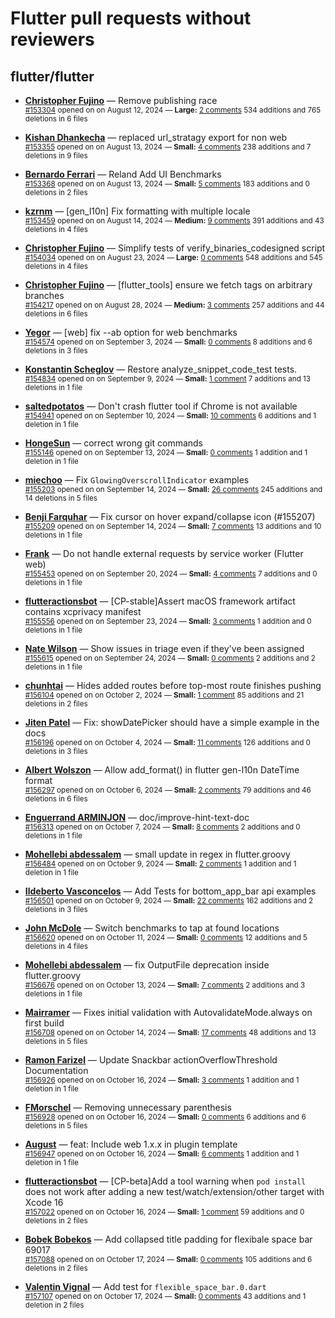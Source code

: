 # Flutter pull requests without reviewers

## flutter/flutter

* **[Christopher Fujino](https://github.com/christopherfujino)** &mdash; Remove publishing race<br />
  <sub>[#153304](https://github.com/flutter/flutter/pull/153304) opened on on August 12, 2024 &mdash; **Large:** [2 comments](https://github.com/flutter/flutter/pull/153304) 534 additions and 765 deletions in 6 files</sub><br />

* **[Kishan Dhankecha](https://github.com/kishan-dhankecha)** &mdash; replaced url_stratagy export for non web<br />
  <sub>[#153355](https://github.com/flutter/flutter/pull/153355) opened on on August 13, 2024 &mdash; **Small:** [4 comments](https://github.com/flutter/flutter/pull/153355) 238 additions and 7 deletions in 9 files</sub><br />

* **[Bernardo Ferrari](https://github.com/bernaferrari)** &mdash; Reland Add UI Benchmarks<br />
  <sub>[#153368](https://github.com/flutter/flutter/pull/153368) opened on on August 13, 2024 &mdash; **Small:** [5 comments](https://github.com/flutter/flutter/pull/153368) 183 additions and 0 deletions in 2 files</sub><br />

* **[kzrnm](https://github.com/kzrnm)** &mdash; [gen_l10n] Fix formatting with multiple locale<br />
  <sub>[#153459](https://github.com/flutter/flutter/pull/153459) opened on on August 14, 2024 &mdash; **Medium:** [9 comments](https://github.com/flutter/flutter/pull/153459) 391 additions and 43 deletions in 4 files</sub><br />

* **[Christopher Fujino](https://github.com/christopherfujino)** &mdash; Simplify tests of verify_binaries_codesigned script<br />
  <sub>[#154034](https://github.com/flutter/flutter/pull/154034) opened on on August 23, 2024 &mdash; **Large:** [0 comments](https://github.com/flutter/flutter/pull/154034) 548 additions and 545 deletions in 4 files</sub><br />

* **[Christopher Fujino](https://github.com/christopherfujino)** &mdash; [flutter_tools] ensure we fetch tags on arbitrary branches<br />
  <sub>[#154217](https://github.com/flutter/flutter/pull/154217) opened on on August 28, 2024 &mdash; **Medium:** [3 comments](https://github.com/flutter/flutter/pull/154217) 257 additions and 44 deletions in 6 files</sub><br />

* **[Yegor](https://github.com/yjbanov)** &mdash; [web] fix --ab option for web benchmarks<br />
  <sub>[#154574](https://github.com/flutter/flutter/pull/154574) opened on on September 3, 2024 &mdash; **Small:** [0 comments](https://github.com/flutter/flutter/pull/154574) 8 additions and 6 deletions in 3 files</sub><br />

* **[Konstantin Scheglov](https://github.com/scheglov)** &mdash; Restore analyze_snippet_code_test tests.<br />
  <sub>[#154834](https://github.com/flutter/flutter/pull/154834) opened on on September 9, 2024 &mdash; **Small:** [1 comment](https://github.com/flutter/flutter/pull/154834) 7 additions and 13 deletions in 1 file</sub><br />

* **[saltedpotatos](https://github.com/saltedpotatos)** &mdash; Don't crash flutter tool if Chrome is not available<br />
  <sub>[#154941](https://github.com/flutter/flutter/pull/154941) opened on on September 10, 2024 &mdash; **Small:** [10 comments](https://github.com/flutter/flutter/pull/154941) 6 additions and 1 deletion in 1 file</sub><br />

* **[HongeSun](https://github.com/hongeSunCoder)** &mdash; correct wrong git commands<br />
  <sub>[#155146](https://github.com/flutter/flutter/pull/155146) opened on on September 13, 2024 &mdash; **Small:** [0 comments](https://github.com/flutter/flutter/pull/155146) 1 addition and 1 deletion in 1 file</sub><br />

* **[miechoo](https://github.com/miechoo)** &mdash; Fix `GlowingOverscrollIndicator` examples<br />
  <sub>[#155203](https://github.com/flutter/flutter/pull/155203) opened on on September 14, 2024 &mdash; **Small:** [26 comments](https://github.com/flutter/flutter/pull/155203) 245 additions and 14 deletions in 5 files</sub><br />

* **[Benji Farquhar](https://github.com/BenjiFarquhar)** &mdash; Fix cursor on hover expand/collapse icon (#155207)<br />
  <sub>[#155209](https://github.com/flutter/flutter/pull/155209) opened on on September 14, 2024 &mdash; **Small:** [7 comments](https://github.com/flutter/flutter/pull/155209) 13 additions and 10 deletions in 1 file</sub><br />

* **[Frank](https://github.com/Frank3K)** &mdash; Do not handle external requests by service worker (Flutter web)<br />
  <sub>[#155453](https://github.com/flutter/flutter/pull/155453) opened on on September 20, 2024 &mdash; **Small:** [4 comments](https://github.com/flutter/flutter/pull/155453) 7 additions and 0 deletions in 1 file</sub><br />

* **[flutteractionsbot](https://github.com/flutteractionsbot)** &mdash; [CP-stable]Assert macOS framework artifact contains xcprivacy manifest<br />
  <sub>[#155556](https://github.com/flutter/flutter/pull/155556) opened on on September 23, 2024 &mdash; **Small:** [3 comments](https://github.com/flutter/flutter/pull/155556) 1 addition and 0 deletions in 1 file</sub><br />

* **[Nate Wilson](https://github.com/nate-thegrate)** &mdash; Show issues in triage even if they've been assigned<br />
  <sub>[#155615](https://github.com/flutter/flutter/pull/155615) opened on on September 24, 2024 &mdash; **Small:** [0 comments](https://github.com/flutter/flutter/pull/155615) 2 additions and 2 deletions in 1 file</sub><br />

* **[chunhtai](https://github.com/chunhtai)** &mdash; Hides added routes before top-most route finishes pushing<br />
  <sub>[#156104](https://github.com/flutter/flutter/pull/156104) opened on on October 2, 2024 &mdash; **Small:** [1 comment](https://github.com/flutter/flutter/pull/156104) 85 additions and 21 deletions in 2 files</sub><br />

* **[Jiten Patel](https://github.com/thejitenpatel)** &mdash; Fix: showDatePicker should have a simple example in the docs<br />
  <sub>[#156196](https://github.com/flutter/flutter/pull/156196) opened on on October 4, 2024 &mdash; **Small:** [11 comments](https://github.com/flutter/flutter/pull/156196) 126 additions and 0 deletions in 3 files</sub><br />

* **[Albert Wolszon](https://github.com/Albert221)** &mdash; Allow add_format() in flutter gen-l10n DateTime format<br />
  <sub>[#156297](https://github.com/flutter/flutter/pull/156297) opened on on October 6, 2024 &mdash; **Small:** [2 comments](https://github.com/flutter/flutter/pull/156297) 79 additions and 46 deletions in 6 files</sub><br />

* **[Enguerrand ARMINJON](https://github.com/EArminjon)** &mdash; doc/improve-hint-text-doc<br />
  <sub>[#156313](https://github.com/flutter/flutter/pull/156313) opened on on October 7, 2024 &mdash; **Small:** [8 comments](https://github.com/flutter/flutter/pull/156313) 2 additions and 0 deletions in 1 file</sub><br />

* **[Mohellebi abdessalem](https://github.com/AbdeMohlbi)** &mdash; small update in regex in flutter.groovy<br />
  <sub>[#156484](https://github.com/flutter/flutter/pull/156484) opened on on October 9, 2024 &mdash; **Small:** [2 comments](https://github.com/flutter/flutter/pull/156484) 1 addition and 1 deletion in 1 file</sub><br />

* **[Ildeberto Vasconcelos](https://github.com/IldySilva)** &mdash; Add Tests for bottom_app_bar api examples<br />
  <sub>[#156501](https://github.com/flutter/flutter/pull/156501) opened on on October 9, 2024 &mdash; **Small:** [22 comments](https://github.com/flutter/flutter/pull/156501) 162 additions and 2 deletions in 3 files</sub><br />

* **[John McDole](https://github.com/jtmcdole)** &mdash; Switch benchmarks to tap at found locations<br />
  <sub>[#156620](https://github.com/flutter/flutter/pull/156620) opened on on October 11, 2024 &mdash; **Small:** [0 comments](https://github.com/flutter/flutter/pull/156620) 12 additions and 5 deletions in 4 files</sub><br />

* **[Mohellebi abdessalem](https://github.com/AbdeMohlbi)** &mdash; fix OutputFile deprecation inside flutter.groovy<br />
  <sub>[#156676](https://github.com/flutter/flutter/pull/156676) opened on on October 13, 2024 &mdash; **Small:** [7 comments](https://github.com/flutter/flutter/pull/156676) 2 additions and 3 deletions in 1 file</sub><br />

* **[Mairramer](https://github.com/Mairramer)** &mdash; Fixes initial validation with AutovalidateMode.always on first build<br />
  <sub>[#156708](https://github.com/flutter/flutter/pull/156708) opened on on October 14, 2024 &mdash; **Small:** [17 comments](https://github.com/flutter/flutter/pull/156708) 48 additions and 13 deletions in 5 files</sub><br />

* **[Ramon Farizel](https://github.com/RamonFarizel)** &mdash; Update Snackbar actionOverflowThreshold Documentation<br />
  <sub>[#156926](https://github.com/flutter/flutter/pull/156926) opened on on October 16, 2024 &mdash; **Small:** [3 comments](https://github.com/flutter/flutter/pull/156926) 1 addition and 1 deletion in 1 file</sub><br />

* **[FMorschel](https://github.com/FMorschel)** &mdash; Removing unnecessary parenthesis<br />
  <sub>[#156928](https://github.com/flutter/flutter/pull/156928) opened on on October 16, 2024 &mdash; **Small:** [0 comments](https://github.com/flutter/flutter/pull/156928) 6 additions and 6 deletions in 5 files</sub><br />

* **[August](https://github.com/Gustl22)** &mdash; feat: Include web 1.x.x in plugin template<br />
  <sub>[#156947](https://github.com/flutter/flutter/pull/156947) opened on on October 16, 2024 &mdash; **Small:** [6 comments](https://github.com/flutter/flutter/pull/156947) 1 addition and 1 deletion in 1 file</sub><br />

* **[flutteractionsbot](https://github.com/flutteractionsbot)** &mdash; [CP-beta]Add a tool warning when `pod install` does not work after adding a new test/watch/extension/other target with Xcode 16 <br />
  <sub>[#157022](https://github.com/flutter/flutter/pull/157022) opened on on October 16, 2024 &mdash; **Small:** [1 comment](https://github.com/flutter/flutter/pull/157022) 59 additions and 0 deletions in 2 files</sub><br />

* **[Bobek Bobekos](https://github.com/bobekos)** &mdash; Add collapsed title padding for flexibale space bar 69017<br />
  <sub>[#157088](https://github.com/flutter/flutter/pull/157088) opened on on October 17, 2024 &mdash; **Small:** [0 comments](https://github.com/flutter/flutter/pull/157088) 105 additions and 6 deletions in 2 files</sub><br />

* **[Valentin Vignal](https://github.com/ValentinVignal)** &mdash; Add test for `flexible_space_bar.0.dart`<br />
  <sub>[#157107](https://github.com/flutter/flutter/pull/157107) opened on on October 17, 2024 &mdash; **Small:** [0 comments](https://github.com/flutter/flutter/pull/157107) 43 additions and 1 deletion in 2 files</sub><br />

